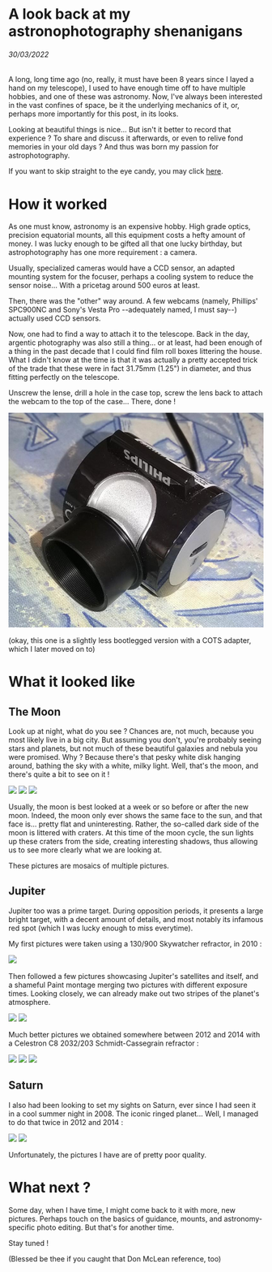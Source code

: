 # A look back at my astronophotography shenanigans
###### 30/03/2022

A long, long time ago (no, really, it must have been 8 years since I layed a
hand on my telescope), I used to have enough time off to have multiple hobbies,
and one of these was astronomy. Now, I've always been interested in the vast
confines of space, be it the underlying mechanics of it, or, perhaps more
importantly for this post, in its looks.

Looking at beautiful things is nice... But isn't it better to record that experience ? 
To share and discuss it afterwards, or even to relive fond memories in your old days ?
And thus was born my passion for astrophotography.

If you want to skip straight to the eye candy, you may click [here](#eyecandy).

# How it worked
As one must know, astronomy is an expensive hobby. High grade optics, precision
equatorial mounts, all this equipment costs a hefty amount of money. I was
lucky enough to be gifted all that one lucky birthday, but astrophotography has
one more requirement : a camera. 

Usually, specialized cameras would have a CCD sensor, an adapted mounting
system for the focuser, perhaps a cooling system to reduce the sensor noise...
With a pricetag around 500 euros at least.

Then, there was the "other" way around. A few webcams (namely, Phillips'
SPC900NC and Sony's Vesta Pro --adequately named, I must say--) actually used
CCD sensors. 

Now, one had to find a way to attach it to the telescope. Back in the day,
argentic photography was also still a thing... or at least, had been enough of
a thing in the past decade that I could find film roll boxes littering the
house. What I didn't know at the time is that it was actually a pretty accepted
trick of the trade that these were in fact 31.75mm (1.25") in diameter, and
thus fitting perfectly on the telescope. 

Unscrew the lense, drill a hole in the case top, screw the lens back to attach
the webcam to the top of the case... There, done !

![The SPC900 with its prosthetic attached](img/spc900.jpg "A slightly less bootlegged version with a COTS adapter, which I moved to later on")

(okay, this one is a slightly less bootlegged version with a COTS adapter, which I later moved on to)

# <a name="eyecandy"></a>What it looked like

## The Moon
Look up at night, what do you see ? Chances are, not much, because you most
likely live in a big city. But assuming you don't, you're probably seeing stars
and planets, but not much of these beautiful galaxies and nebula you were
promised. Why ?  Because there's that pesky white disk hanging around, bathing
the sky with a white, milky light. Well, that's the moon, and there's quite a
bit to see on it !

![](https://i.imgur.com/YAR0GpY.jpg)
![](https://i.imgur.com/DvYZeoL.jpg)
![](https://i.imgur.com/nMGVKZw.jpg)

Usually, the moon is best looked at a week or so before or after the new moon.
Indeed, the moon only ever shows the same face to the sun, and that face is...
pretty flat and uninteresting. Rather, the so-called dark side of the moon is
littered with craters. At this time of the moon cycle, the sun lights up these
craters from the side, creating interesting shadows, thus allowing us to see
more clearly what we are looking at.

These pictures are mosaics of multiple pictures.

## Jupiter
Jupiter too was a prime target. During opposition periods, it presents a large
bright target, with a decent amount of details, and most notably its infamous
red spot (which I was lucky enough to miss everytime).

My first pictures were taken using a 130/900 Skywatcher refractor, in 2010 :

![](https://i.imgur.com/KzAhoWB.jpg)

Then followed a few pictures showcasing Jupiter's satellites and itself, and a
shameful Paint montage merging two pictures with different exposure times.
Looking closely, we can already make out two stripes of the planet's atmosphere.

![](https://i.imgur.com/oPT6OAW.png)
![](https://i.imgur.com/4vWQY2L.png)

Much better pictures we obtained somewhere between 2012 and 2014 with a
Celestron C8 2032/203 Schmidt-Cassegrain refractor : 

![](https://i.imgur.com/r0mTANt.png)
![](https://i.imgur.com/5Q0I100.png)
![](https://i.imgur.com/8oq52TW.png)

## Saturn 
I also had been looking to set my sights on Saturn, ever since I had seen it in
a cool summer night in 2008. The iconic ringed planet...  Well, I managed to do
that twice in 2012 and 2014 :

![](https://i.imgur.com/2d4GM3m.png)
![](https://i.imgur.com/V6Q35lp.png)

Unfortunately, the pictures I have are of pretty poor quality.

# What next ? 
Some day, when I have time, I might come back to it with more, new pictures.
Perhaps touch on the basics of guidance, mounts, and astronomy-specific photo
editing. But that's for another time.

Stay tuned !


(Blessed be thee if you caught that Don McLean reference, too)
